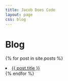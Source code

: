 ```yaml
---
title: Jacob Does Code
layout: page
css: blog
---
```


# Blog

{% for post in site.posts %}

<li>
    <a href="{{ post.url }}">{{ post.title }}</a>
</li>
{% endfor %}
